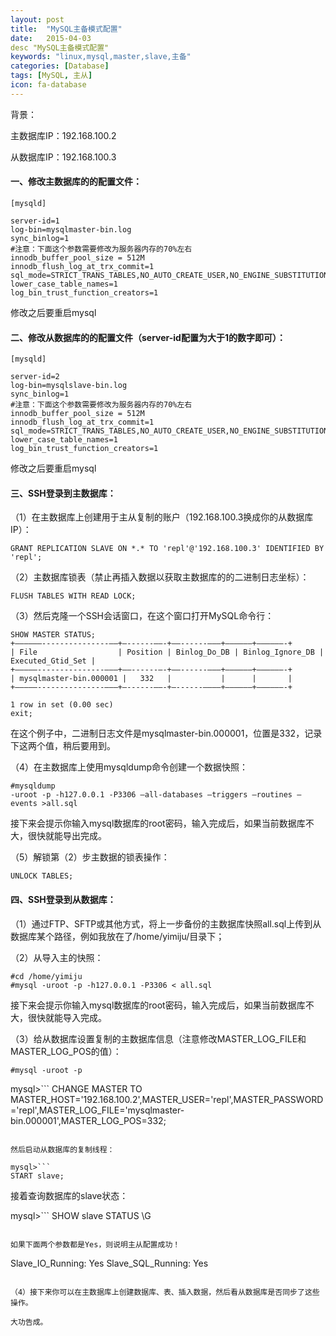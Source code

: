 ```yaml
---
layout: post
title:  "MySQL主备模式配置"
date:   2015-04-03
desc "MySQL主备模式配置"
keywords: "linux,mysql,master,slave,主备"
categories: [Database]
tags: [MySQL, 主从]
icon: fa-database
---
```


背景：

主数据库IP：192.168.100.2

从数据库IP：192.168.100.3

#### 一、修改主数据库的的配置文件：

```
[mysqld]

server-id=1
log-bin=mysqlmaster-bin.log
sync_binlog=1
#注意：下面这个参数需要修改为服务器内存的70%左右
innodb_buffer_pool_size = 512M
innodb_flush_log_at_trx_commit=1
sql_mode=STRICT_TRANS_TABLES,NO_AUTO_CREATE_USER,NO_ENGINE_SUBSTITUTION,NO_AUTO_VALUE_ON_ZERO
lower_case_table_names=1
log_bin_trust_function_creators=1
```

修改之后要重启mysql

#### 二、修改从数据库的的配置文件（server-id配置为大于1的数字即可）：

```
[mysqld]

server-id=2
log-bin=mysqlslave-bin.log
sync_binlog=1
#注意：下面这个参数需要修改为服务器内存的70%左右
innodb_buffer_pool_size = 512M
innodb_flush_log_at_trx_commit=1
sql_mode=STRICT_TRANS_TABLES,NO_AUTO_CREATE_USER,NO_ENGINE_SUBSTITUTION,NO_AUTO_VALUE_ON_ZERO
lower_case_table_names=1
log_bin_trust_function_creators=1
```

修改之后要重启mysql

#### 三、SSH登录到主数据库：

（1）在主数据库上创建用于主从复制的账户（192.168.100.3换成你的从数据库IP）：

```
GRANT REPLICATION SLAVE ON *.* TO 'repl'@'192.168.100.3' IDENTIFIED BY 'repl';
```

（2）主数据库锁表（禁止再插入数据以获取主数据库的的二进制日志坐标）：

```
FLUSH TABLES WITH READ LOCK;
```

（3）然后克隆一个SSH会话窗口，在这个窗口打开MySQL命令行：

```
SHOW MASTER STATUS;
+——————---------------——+—------——-+——------——–+——————+——————-+
| File                  | Position | Binlog_Do_DB | Binlog_Ignore_DB | Executed_Gtid_Set |
+—————---------------———+——------—-+——------——–+——————+——————-+
| mysqlmaster-bin.000001 |   332   |           |      |       |
+—————---------------———+—------——-+—------———–+——————+——————-+

1 row in set (0.00 sec)
exit;
```

在这个例子中，二进制日志文件是mysqlmaster-bin.000001，位置是332，记录下这两个值，稍后要用到。

（4）在主数据库上使用mysqldump命令创建一个数据快照：

```
#mysqldump
-uroot -p -h127.0.0.1 -P3306 –all-databases –triggers –routines –events >all.sql
```

接下来会提示你输入mysql数据库的root密码，输入完成后，如果当前数据库不大，很快就能导出完成。

（5）解锁第（2）步主数据的锁表操作：

```
UNLOCK TABLES;
```

#### 四、SSH登录到从数据库：

（1）通过FTP、SFTP或其他方式，将上一步备份的主数据库快照all.sql上传到从数据库某个路径，例如我放在了/home/yimiju/目录下；

（2）从导入主的快照：

```
#cd /home/yimiju
#mysql -uroot -p -h127.0.0.1 -P3306 < all.sql 
```

接下来会提示你输入mysql数据库的root密码，输入完成后，如果当前数据库不大，很快就能导入完成。

（3）给从数据库设置复制的主数据库信息（注意修改MASTER_LOG_FILE和MASTER_LOG_POS的值）：

`#mysql -uroot -p`

mysql>```
CHANGE MASTER TO MASTER_HOST='192.168.100.2',MASTER_USER='repl',MASTER_PASSWORD='repl',MASTER_LOG_FILE='mysqlmaster-bin.000001',MASTER_LOG_POS=332;
```

然后启动从数据库的复制线程：

mysql>```
START slave;
```

接着查询数据库的slave状态：

mysql>```
SHOW slave STATUS \G
```

如果下面两个参数都是Yes，则说明主从配置成功！

```
Slave_IO_Running: Yes
Slave_SQL_Running: Yes
```

（4）接下来你可以在主数据库上创建数据库、表、插入数据，然后看从数据库是否同步了这些操作。

大功告成。


